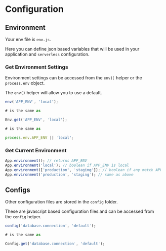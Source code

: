 # Configuration
## Environment
Your env file is `env.js`.

Here you can define json based variables that will be used in your application and `serverless` configuration.

### Get Environment Settings
Environment settings can be accessed from the `env()` helper or the `process.env` object.

The `env()` helper will allow you to use a default.
```js
env('APP_ENV', 'local');

# is the same as

Env.get('APP_ENV', 'local');

# is the same as

process.env.APP_ENV || 'local';
```

### Get Current Environment
```js
App.environment(); // returns APP_ENV
App.environment('local'); // boolean if APP_ENV is local
App.environment(['production', 'staging']); // boolean if any match APP_ENV
App.environment('production', 'staging'); // same as above
```


## Configs
Other configuration files are stored in the `config` folder. 

These are javascript based configuration files and can be accessed from the `config` helper.

```js
config('database.connection', 'default');

# is the same as

Config.get('database.connection', 'default');
```